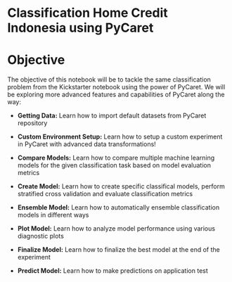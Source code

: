 # Classification Home Credit Indonesia using PyCaret

# Objective


The objective of this notebook will be to tackle the same classification problem from the Kickstarter notebook using the power of PyCaret. We will be exploring more advanced features and capabilities of PyCaret along the way:


-  __Getting Data:__ Learn how to import default datasets from PyCaret repository

-  __Custom Environment Setup:__ Learn how to setup a custom experiment in PyCaret with advanced data transformations!

-  __Compare Models:__ Learn how to compare multiple machine learning models for the given classification task based on model evaluation metrics

-  __Create Model:__ Learn how to create specific classifical models, perform stratified cross validation and evaluate classification metrics

-  __Ensemble Model:__ Learn how to automatically ensemble classification models in different ways

-  __Plot Model:__ Learn how to analyze model performance using various diagnostic plots

-  __Finalize Model:__ Learn how to finalize the best model at the end of the experiment

-  __Predict Model:__ Learn how to make predictions on application test

